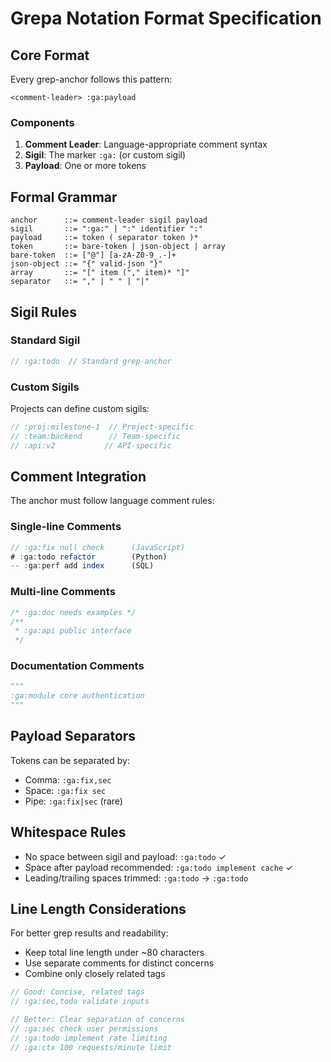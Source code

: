 # Grepa Notation Format Specification
<!-- :ga:tldr Formal specification for grep-anchor notation format -->
<!-- :ga:notation Technical format specification and grammar rules -->

## Core Format

Every grep-anchor follows this pattern:

```text
<comment-leader> :ga:payload
```

### Components

1. **Comment Leader**: Language-appropriate comment syntax
2. **Sigil**: The marker `:ga:` (or custom sigil)
3. **Payload**: One or more tokens

## Formal Grammar

```ebnf
anchor      ::= comment-leader sigil payload
sigil       ::= ":ga:" | ":" identifier ":"
payload     ::= token ( separator token )*
token       ::= bare-token | json-object | array
bare-token  ::= ["@"] [a-zA-Z0-9_.-]+
json-object ::= "{" valid-json "}"
array       ::= "[" item ("," item)* "]"
separator   ::= "," | " " | "|"
```

## Sigil Rules

### Standard Sigil
```javascript
// :ga:todo  // Standard grep-anchor
```

### Custom Sigils
Projects can define custom sigils:
```javascript
// :proj:milestone-1  // Project-specific
// :team:backend      // Team-specific
// :api:v2           // API-specific
```

## Comment Integration

The anchor must follow language comment rules:

### Single-line Comments
```javascript
// :ga:fix null check      (JavaScript)
# :ga:todo refactor        (Python)
-- :ga:perf add index      (SQL)
```

### Multi-line Comments
```javascript
/* :ga:doc needs examples */
/**
 * :ga:api public interface
 */
```

### Documentation Comments
```python
"""
:ga:module core authentication
"""
```

## Payload Separators

Tokens can be separated by:
- Comma: `:ga:fix,sec`
- Space: `:ga:fix sec`
- Pipe: `:ga:fix|sec` (rare)

## Whitespace Rules

- No space between sigil and payload: `:ga:todo` ✓
- Space after payload recommended: `:ga:todo implement cache` ✓
- Leading/trailing spaces trimmed: ` :ga:todo ` → `:ga:todo`

## Line Length Considerations

For better grep results and readability:
- Keep total line length under ~80 characters
- Use separate comments for distinct concerns
- Combine only closely related tags

```javascript
// Good: Concise, related tags
// :ga:sec,todo validate inputs

// Better: Clear separation of concerns
// :ga:sec check user permissions
// :ga:todo implement rate limiting
// :ga:ctx 100 requests/minute limit
```